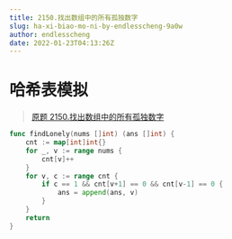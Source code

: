 ```yaml
---
title: 2150.找出数组中的所有孤独数字
slug: ha-xi-biao-mo-ni-by-endlesscheng-9a0w
author: endlesscheng
date: 2022-01-23T04:13:26Z
---
```

# 哈希表模拟
 
> [原题 2150.找出数组中的所有孤独数字](https://leetcode.cn/problems/find-all-lonely-numbers-in-the-array)
```go
func findLonely(nums []int) (ans []int) {
	cnt := map[int]int{}
	for _, v := range nums {
		cnt[v]++
	}
	for v, c := range cnt {
		if c == 1 && cnt[v+1] == 0 && cnt[v-1] == 0 {
			ans = append(ans, v)
		}
	}
	return
}
```
